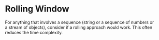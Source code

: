 # Rolling Window
For anything that involves a sequence (string or a sequence of numbers or a stream of objects),
consider if a rolling approach would work. This often reduces the time complexity.
